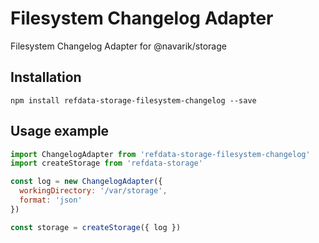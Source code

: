 # Filesystem Changelog Adapter
Filesystem Changelog Adapter for @navarik/storage

## Installation
```
npm install refdata-storage-filesystem-changelog --save
```

## Usage example
```javascript
import ChangelogAdapter from 'refdata-storage-filesystem-changelog'
import createStorage from 'refdata-storage'

const log = new ChangelogAdapter({
  workingDirectory: '/var/storage',
  format: 'json'
})

const storage = createStorage({ log })
```

